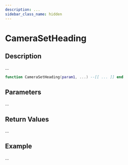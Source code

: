 ```yaml
---
description: ...
sidebar_class_name: hidden
---
```


# CameraSetHeading

## Description

...

```lua
function CameraSetHeading(param1, ...) --[[ ... ]] end
```

## Parameters

...

## Return Values

...

## Example

...

